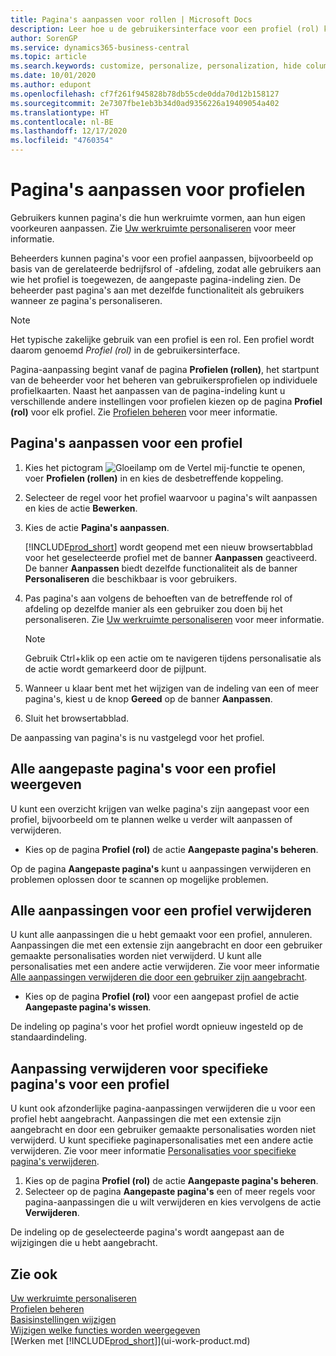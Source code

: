 ```yaml
---
title: Pagina's aanpassen voor rollen | Microsoft Docs
description: Leer hoe u de gebruikersinterface voor een profiel (rol) kunt aanpassen, zodat alle gebruikers aan wie die rol is toegewezen, een aangepaste werkruimte zien.
author: SorenGP
ms.service: dynamics365-business-central
ms.topic: article
ms.search.keywords: customize, personalize, personalization, hide columns, remove fields, move fields
ms.date: 10/01/2020
ms.author: edupont
ms.openlocfilehash: cf7f261f945828b78db55cde0dda70d12b158127
ms.sourcegitcommit: 2e7307fbe1eb3b34d0ad9356226a19409054a402
ms.translationtype: HT
ms.contentlocale: nl-BE
ms.lasthandoff: 12/17/2020
ms.locfileid: "4760354"
---
```

# <a name="customize-pages-for-profiles"></a>Pagina's aanpassen voor profielen
Gebruikers kunnen pagina's die hun werkruimte vormen, aan hun eigen voorkeuren aanpassen. Zie [Uw werkruimte personaliseren](ui-personalization-user.md) voor meer informatie.

Beheerders kunnen pagina's voor een profiel aanpassen, bijvoorbeeld op basis van de gerelateerde bedrijfsrol of -afdeling, zodat alle gebruikers aan wie het profiel is toegewezen, de aangepaste pagina-indeling zien. De beheerder past pagina's aan met dezelfde functionaliteit als gebruikers wanneer ze pagina's personaliseren.

> [!NOTE]
> Het typische zakelijke gebruik van een profiel is een rol. Een profiel wordt daarom genoemd *Profiel (rol)* in de gebruikersinterface.

Pagina-aanpassing begint vanaf de pagina **Profielen (rollen)**, het startpunt van de beheerder voor het beheren van gebruikersprofielen op individuele profielkaarten. Naast het aanpassen van de pagina-indeling kunt u verschillende andere instellingen voor profielen kiezen op de pagina **Profiel (rol)** voor elk profiel. Zie [Profielen beheren](admin-users-profiles-roles.md) voor meer informatie.

## <a name="to-customize-pages-for-a-profile"></a>Pagina's aanpassen voor een profiel
1. Kies het pictogram ![Gloeilamp om de Vertel mij-functie te openen](media/ui-search/search_small.png "Vertel me wat u wilt doen"), voer **Profielen (rollen)** in en kies de desbetreffende koppeling.
2. Selecteer de regel voor het profiel waarvoor u pagina's wilt aanpassen en kies de actie **Bewerken**.
3. Kies de actie **Pagina's aanpassen**.

    [!INCLUDE[prod_short](includes/prod_short.md)] wordt geopend met een nieuw browsertabblad voor het geselecteerde profiel met de banner **Aanpassen** geactiveerd. De banner **Aanpassen** biedt dezelfde functionaliteit als de banner **Personaliseren** die beschikbaar is voor gebruikers.

4. Pas pagina's aan volgens de behoeften van de betreffende rol of afdeling op dezelfde manier als een gebruiker zou doen bij het personaliseren. Zie [Uw werkruimte personaliseren](ui-personalization-user.md) voor meer informatie.

    > [!NOTE]
    > Gebruik Ctrl+klik op een actie om te navigeren tijdens personalisatie als de actie wordt gemarkeerd door de pijlpunt.

5. Wanneer u klaar bent met het wijzigen van de indeling van een of meer pagina's, kiest u de knop **Gereed** op de banner **Aanpassen**.
6. Sluit het browsertabblad.

De aanpassing van pagina's is nu vastgelegd voor het profiel.

## <a name="to-view-all-customized-pages-for-a-profile"></a>Alle aangepaste pagina's voor een profiel weergeven

U kunt een overzicht krijgen van welke pagina's zijn aangepast voor een profiel, bijvoorbeeld om te plannen welke u verder wilt aanpassen of verwijderen.

- Kies op de pagina **Profiel (rol)** de actie **Aangepaste pagina's beheren**.

Op de pagina **Aangepaste pagina's** kunt u aanpassingen verwijderen en problemen oplossen door te scannen op mogelijke problemen.  

## <a name="to-delete-all-customizations-for-a-profile"></a>Alle aanpassingen voor een profiel verwijderen
U kunt alle aanpassingen die u hebt gemaakt voor een profiel, annuleren. Aanpassingen die met een extensie zijn aangebracht en door een gebruiker gemaakte personalisaties worden niet verwijderd. U kunt alle personalisaties met een andere actie verwijderen. Zie voor meer informatie [Alle aanpassingen verwijderen die door een gebruiker zijn aangebracht](admin-users-profiles-roles.md#to-delete-all-personalizations-made-by-a-user).

- Kies op de pagina **Profiel (rol)** voor een aangepast profiel de actie **Aangepaste pagina's wissen**.

De indeling op pagina's voor het profiel wordt opnieuw ingesteld op de standaardindeling.  

## <a name="to-delete-customization-for-specific-pages-for-a-profile"></a>Aanpassing verwijderen voor specifieke pagina's voor een profiel
U kunt ook afzonderlijke pagina-aanpassingen verwijderen die u voor een profiel hebt aangebracht. Aanpassingen die met een extensie zijn aangebracht en door een gebruiker gemaakte personalisaties worden niet verwijderd. U kunt specifieke paginapersonalisaties met een andere actie verwijderen. Zie voor meer informatie [Personalisaties voor specifieke pagina's verwijderen](admin-users-profiles-roles.md#to-delete-personalizations-for-specific-pages).

1. Kies op de pagina **Profiel (rol)** de actie **Aangepaste pagina's beheren**.
2. Selecteer op de pagina **Aangepaste pagina's** een of meer regels voor pagina-aanpassingen die u wilt verwijderen en kies vervolgens de actie **Verwijderen**.

De indeling op de geselecteerde pagina's wordt aangepast aan de wijzigingen die u hebt aangebracht.

## <a name="see-also"></a>Zie ook

[Uw werkruimte personaliseren](ui-personalization-user.md)  
[Profielen beheren](admin-users-profiles-roles.md)  
[Basisinstellingen wijzigen](ui-change-basic-settings.md)  
[Wijzigen welke functies worden weergegeven](ui-experiences.md)  
[Werken met [!INCLUDE[prod_short](includes/prod_short.md)]](ui-work-product.md)  
